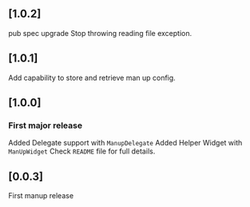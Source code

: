## [1.0.2]
pub spec upgrade
Stop throwing reading file exception.
## [1.0.1]
Add capability to store and retrieve man up config.
## [1.0.0]
### First major release
Added Delegate support with `ManupDelegate`
Added Helper Widget with `ManUpWidget`
Check `README` file for full details.
## [0.0.3]
First manup release
